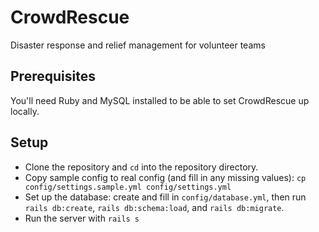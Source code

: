 # CrowdRescue
Disaster response and relief management for volunteer teams

## Prerequisites
You'll need Ruby and MySQL installed to be able to set CrowdRescue up locally.

## Setup
 - Clone the repository and `cd` into the repository directory.
 - Copy sample config to real config (and fill in any missing values): `cp config/settings.sample.yml config/settings.yml`
 - Set up the database: create and fill in `config/database.yml`, then run `rails db:create`, `rails db:schema:load`,
   and `rails db:migrate`.
 - Run the server with `rails s`
